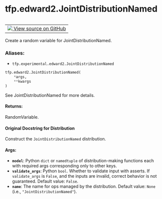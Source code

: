 <div itemscope itemtype="http://developers.google.com/ReferenceObject">
<meta itemprop="name" content="tfp.edward2.JointDistributionNamed" />
<meta itemprop="path" content="Stable" />
</div>

# tfp.edward2.JointDistributionNamed


<table class="tfo-notebook-buttons tfo-api" align="left">

<td>
  <a target="_blank" href="https://github.com/tensorflow/probability/blob/master/tensorflow_probability/python/experimental/edward2/interceptor.py">
    <img src="https://www.tensorflow.org/images/GitHub-Mark-32px.png" />
    View source on GitHub
  </a>
</td></table>



Create a random variable for JointDistributionNamed.

### Aliases:

* `tfp.experimental.edward2.JointDistributionNamed`


``` python
tfp.edward2.JointDistributionNamed(
    *args,
    **kwargs
)
```



<!-- Placeholder for "Used in" -->

See JointDistributionNamed for more details.

#### Returns:

RandomVariable.


#### Original Docstring for Distribution

Construct the `JointDistributionNamed` distribution.

#### Args:


* <b>`model`</b>: Python `dict` or `namedtuple` of distribution-making functions each
  with required args corresponding only to other keys.
* <b>`validate_args`</b>: Python `bool`.  Whether to validate input with asserts.
  If `validate_args` is `False`, and the inputs are invalid,
  correct behavior is not guaranteed.
  Default value: `False`.
* <b>`name`</b>: The name for ops managed by the distribution.
  Default value: `None` (i.e., `"JointDistributionNamed"`).